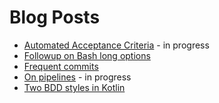 # Blog Posts

* [Automated Acceptance Criteria](automated-acceptance-criteria.html) - in progress
* [Followup on Bash long options](followup-on-bash-long-options.html)
* [Frequent commits](frequent-commits.html)
* [On pipelines](on-pipelines.html) - in progress
* [Two BDD styles in Kotlin](two-bdd-styles-in-kotlin.html)
